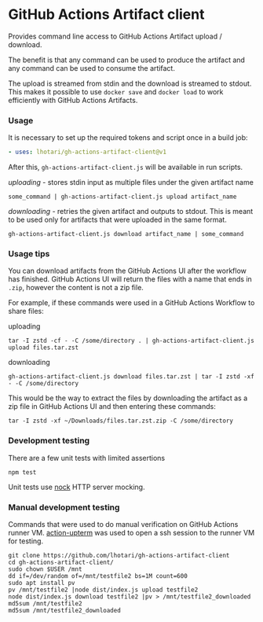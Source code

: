# GitHub Actions Artifact client

Provides command line access to GitHub Actions Artifact upload / download.

The benefit is that any command can be used to produce the artifact and any command can be used to consume the artifact.

The upload is streamed from stdin and the download is streamed to stdout.
This makes it possible to use `docker save` and `docker load` to work efficiently with GitHub Actions Artifacts.

### Usage

It is necessary to set up the required tokens and script once in a build job:
```yaml
- uses: lhotari/gh-actions-artifact-client@v1
```

After this, `gh-actions-artifact-client.js` will be available in run scripts.

*uploading* - stores stdin input as multiple files under the given artifact name

```shell
some_command | gh-actions-artifact-client.js upload artifact_name
```

*downloading* - retries the given artifact and outputs to stdout.
This is meant to be used only for artifacts that were uploaded in the same format.

```shell
gh-actions-artifact-client.js download artifact_name | some_command
```

### Usage tips

You can download artifacts from the GitHub Actions UI after the workflow has finished.
GitHub Actions UI will return the files with a name that ends in `.zip`, however the content is not a zip file.

For example, if these commands were used in a GitHub Actions Workflow to share files:

uploading

```shell
tar -I zstd -cf - -C /some/directory . | gh-actions-artifact-client.js upload files.tar.zst
```

downloading

```shell
gh-actions-artifact-client.js download files.tar.zst | tar -I zstd -xf - -C /some/directory
```

This would be the way to extract the files by downloading the artifact as a zip file in GitHub Actions UI and then entering these commands:

```shell
tar -I zstd -xf ~/Downloads/files.tar.zst.zip -C /some/directory
```

### Development testing

There are a few unit tests with limited assertions

```shell
npm test
```

Unit tests use [nock](https://github.com/nock/nock) HTTP server mocking.

### Manual development testing

Commands that were used to do manual verification on GitHub Actions runner VM.
[action-upterm](https://github.com/lhotari/action-upterm) was used to open a ssh session to the runner VM for testing.

```shell
git clone https://github.com/lhotari/gh-actions-artifact-client
cd gh-actions-artifact-client/
sudo chown $USER /mnt
dd if=/dev/random of=/mnt/testfile2 bs=1M count=600
sudo apt install pv
pv /mnt/testfile2 |node dist/index.js upload testfile2
node dist/index.js download testfile2 |pv > /mnt/testfile2_downloaded
md5sum /mnt/testfile2
md5sum /mnt/testfile2_downloaded
```
